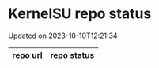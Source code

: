 # KernelSU repo status

Updated on 2023-10-10T12:21:34

| repo url | repo status |
| -------- | -------- | 
